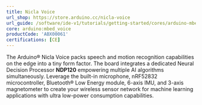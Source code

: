 ```yaml
---
title: Nicla Voice
url_shop: https://store.arduino.cc/nicla-voice
url_guide: /software/ide-v1/tutorials/getting-started/cores/arduino-mbed_nicla
core: arduino:mbed_voice
productCode: 'ABX00061'
certifications: [CE]
---
```


The Arduino® Nicla Voice packs speech and motion recognition capabilities on the edge into a tiny form factor. The board integrates a dedicated Neural Decision Processor **NDP120** empowering multiple AI algorithms simultaneously. Leverage the built-in microphone, nRF52832 microcontroller, Bluetooth® Low Energy module, 6-axis IMU, and 3-axis magnetometer to create your wireless sensor network for machine learning applications with ultra low-power consumption capabilities.